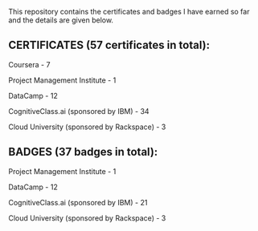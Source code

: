 This repository contains the certificates and badges I have earned so far and the details are given below.

CERTIFICATES (57 certificates in total): 
---------------------------------------

   Coursera - 7

   Project Management Institute - 1

   DataCamp - 12

   CognitiveClass.ai (sponsored by	IBM) - 34

   Cloud University (sponsored by Rackspace) -  3

BADGES (37 badges in total): 
---------------------------

   Project Management Institute - 1
   
   DataCamp - 12
   
   CognitiveClass.ai (sponsored by	IBM) - 21
   
   Cloud University (sponsored by Rackspace) - 3
